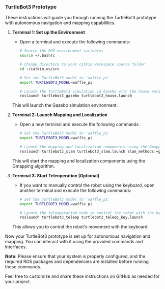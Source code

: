 ### TurtleBot3 Prototype

These instructions will guide you through running the TurtleBot3 prototype with autonomous navigation and mapping capabilities.

1. **Terminal 1: Set up the Environment**
   - Open a terminal and execute the following commands:

     ```bash
     # Source the ROS environment variables
     source ~/.bashrc

     # Change directory to your catkin workspace source folder
     cd ~/catkin_ws/src

     # Set the TurtleBot3 model to 'waffle_pi'
     export TURTLEBOT3_MODEL=waffle_pi

     # Launch the TurtleBot3 simulation in Gazebo with the house environment
     roslaunch turtlebot3_gazebo turtlebot3_house.launch
     ```

   This will launch the Gazebo simulation environment.

2. **Terminal 2: Launch Mapping and Localization**
   - Open a new terminal and execute the following commands:

     ```bash
     # Set the TurtleBot3 model to 'waffle_pi'
     export TURTLEBOT3_MODEL=waffle_pi

     # Launch the mapping and localization components using the Gmapping algorithm
     roslaunch turtlebot3_slam turtlebot3_slam.launch slam_methods:=gmapping
     ```

   This will start the mapping and localization components using the Gmapping algorithm.

3. **Terminal 3: Start Teleoperation (Optional)**
   - If you want to manually control the robot using the keyboard, open another terminal and execute the following commands:

     ```bash
     # Set the TurtleBot3 model to 'waffle_pi'
     export TURTLEBOT3_MODEL=waffle_pi

     # Launch the teleoperation node to control the robot with the keyboard
     roslaunch turtlebot3_teleop turtlebot3_teleop_key.launch
     ```

   This allows you to control the robot's movement with the keyboard.

Now your TurtleBot3 prototype is set up for autonomous navigation and mapping. You can interact with it using the provided commands and interfaces.

**Note:** Please ensure that your system is properly configured, and the required ROS packages and dependencies are installed before running these commands.

Feel free to customize and share these instructions on GitHub as needed for your project.
